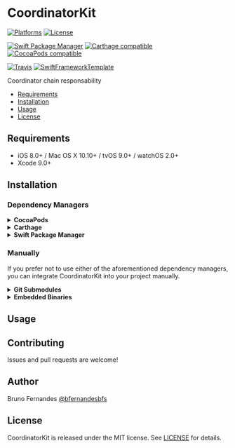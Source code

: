 # CoordinatorKit

[![Platforms](https://img.shields.io/cocoapods/p/CoordinatorKit.svg)](https://cocoapods.org/pods/CoordinatorKit)
[![License](https://img.shields.io/cocoapods/l/CoordinatorKit.svg)](https://raw.githubusercontent.com/bfernandesbfs/CoordinatorKit/master/LICENSE)

[![Swift Package Manager](https://img.shields.io/badge/Swift%20Package%20Manager-compatible-brightgreen.svg)](https://github.com/apple/swift-package-manager)
[![Carthage compatible](https://img.shields.io/badge/Carthage-compatible-4BC51D.svg?style=flat)](https://github.com/Carthage/Carthage)
[![CocoaPods compatible](https://img.shields.io/cocoapods/v/CoordinatorKit.svg)](https://cocoapods.org/pods/CoordinatorKit)

[![Travis](https://img.shields.io/travis/bfernandesbfs/CoordinatorKit/master.svg)](https://travis-ci.org/bfernandesbfs/CoordinatorKit/branches)
[![SwiftFrameworkTemplate](https://img.shields.io/badge/SwiftFramework-Template-red.svg)](http://github.com/RahulKatariya/SwiftFrameworkTemplate)

Coordinator chain responsability

- [Requirements](#requirements)
- [Installation](#installation)
- [Usage](#usage)
- [License](#license)

## Requirements

- iOS 8.0+ / Mac OS X 10.10+ / tvOS 9.0+ / watchOS 2.0+
- Xcode 9.0+

## Installation

### Dependency Managers
<details>
  <summary><strong>CocoaPods</strong></summary>

[CocoaPods](http://cocoapods.org) is a dependency manager for Cocoa projects. You can install it with the following command:

```bash
$ gem install cocoapods
```

To integrate CoordinatorKit into your Xcode project using CocoaPods, specify it in your `Podfile`:

```ruby
source 'https://github.com/CocoaPods/Specs.git'
platform :ios, '8.0'
use_frameworks!

pod 'CoordinatorKit', '~> 1.0.0'
```

Then, run the following command:

```bash
$ pod install
```

</details>

<details>
  <summary><strong>Carthage</strong></summary>

[Carthage](https://github.com/Carthage/Carthage) is a decentralized dependency manager that automates the process of adding frameworks to your Cocoa application.

You can install Carthage with [Homebrew](http://brew.sh/) using the following command:

```bash
$ brew update
$ brew install carthage
```

To integrate CoordinatorKit into your Xcode project using Carthage, specify it in your `Cartfile`:

```ogdl
github "bfernandesbfs/CoordinatorKit" ~> 1.0.0
```

</details>

<details>
  <summary><strong>Swift Package Manager</strong></summary>

To use CoordinatorKit as a [Swift Package Manager](https://swift.org/package-manager/) package just add the following in your Package.swift file.

``` swift
// swift-tools-version:4.1

import PackageDescription

let package = Package(
    name: "HelloCoordinatorKit",
    dependencies: [
        .package(url: "https://github.com/bfernandesbfs/CoordinatorKit.git", .upToNextMajor(from: "1.0.0"))
    ],
    targets: [
        .target(name: "HelloCoordinatorKit", dependencies: ["CoordinatorKit"])
    ]
)
```
</details>

### Manually

If you prefer not to use either of the aforementioned dependency managers, you can integrate CoordinatorKit into your project manually.

<details>
  <summary><strong>Git Submodules</strong></summary><p>

- Open up Terminal, `cd` into your top-level project directory, and run the following command "if" your project is not initialized as a git repository:

```bash
$ git init
```

- Add CoordinatorKit as a git [submodule](http://git-scm.com/docs/git-submodule) by running the following command:

```bash
$ git submodule add https://github.com/bfernandesbfs/CoordinatorKit.git
$ git submodule update --init --recursive
```

- Open the new `CoordinatorKit` folder, and drag the `CoordinatorKit.xcodeproj` into the Project Navigator of your application's Xcode project.

    > It should appear nested underneath your application's blue project icon. Whether it is above or below all the other Xcode groups does not matter.

- Select the `CoordinatorKit.xcodeproj` in the Project Navigator and verify the deployment target matches that of your application target.
- Next, select your application project in the Project Navigator (blue project icon) to navigate to the target configuration window and select the application target under the "Targets" heading in the sidebar.
- In the tab bar at the top of that window, open the "General" panel.
- Click on the `+` button under the "Embedded Binaries" section.
- You will see two different `CoordinatorKit.xcodeproj` folders each with two different versions of the `CoordinatorKit.framework` nested inside a `Products` folder.

    > It does not matter which `Products` folder you choose from.

- Select the `CoordinatorKit.framework`.

- And that's it!

> The `CoordinatorKit.framework` is automagically added as a target dependency, linked framework and embedded framework in a copy files build phase which is all you need to build on the simulator and a device.

</p></details>

<details>
  <summary><strong>Embedded Binaries</strong></summary><p>

- Download the latest release from https://github.com/bfernandesbfs/CoordinatorKit/releases
- Next, select your application project in the Project Navigator (blue project icon) to navigate to the target configuration window and select the application target under the "Targets" heading in the sidebar.
- In the tab bar at the top of that window, open the "General" panel.
- Click on the `+` button under the "Embedded Binaries" section.
- Add the downloaded `CoordinatorKit.framework`.
- And that's it!

</p></details>

## Usage

## Contributing

Issues and pull requests are welcome!

## Author

Bruno Fernandes [@bfernandesbfs](https://twitter.com/bfernandesbfs)

## License

CoordinatorKit is released under the MIT license. See [LICENSE](https://github.com/bfernandesbfs/CoordinatorKit/blob/master/LICENSE) for details.
